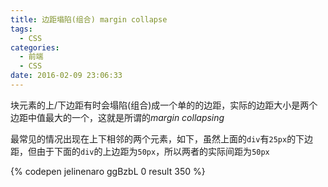 ```yaml
---
title: 边距塌陷(组合) margin collapse
tags:
  - CSS
categories:
  - 前端
  - CSS
date: 2016-02-09 23:06:33
---
```


块元素的上/下边距有时会塌陷(组合)成一个单的的边距，实际的边距大小是两个边距中值最大的一个，这就是所谓的*margin collapsing*

最常见的情况出现在上下相邻的两个元素，如下，虽然上面的`div`有`25px`的下边距，但由于下面的`div`的上边距为`50px`，所以两者的实际间距为`50px`

{% codepen jelinenaro ggBzbL 0 result 350 %}